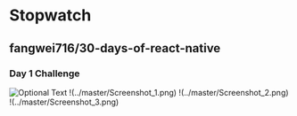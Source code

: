 # Stopwatch
## fangwei716/30-days-of-react-native
### Day 1 Challenge

![Optional Text](../master/day1.gif)
!(../master/Screenshot_1.png)
!(../master/Screenshot_2.png)
!(../master/Screenshot_3.png)
